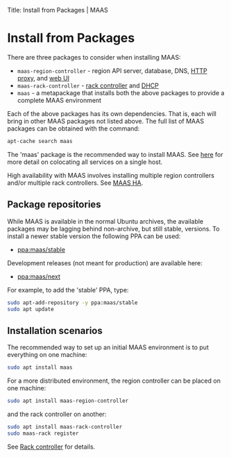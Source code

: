 Title: Install from Packages | MAAS


# Install from Packages

There are three packages to consider when installing MAAS:

- `maas-region-controller` - region API server, database, DNS,
  [HTTP proxy][proxy], and [web UI][web-ui]
- `maas-rack-controller` - [rack controller][rack] and [DHCP][dhcp]
- `maas` - a metapackage that installs both the above packages to provide a complete
  MAAS environment

Each of the above packages has its own dependencies. That is, each will bring
in other MAAS packages not listed above. The full list of MAAS packages can be
obtained with the command:

```bash
apt-cache search maas
```

The 'maas' package is the recommended way to install MAAS. See
[here][all-in-one] for more detail on colocating all services on a single host.

High availability with MAAS involves installing multiple region controllers
and/or multiple rack controllers. See [MAAS HA][ha-maas].


## Package repositories

While MAAS is available in the normal Ubuntu archives, the available packages
may be lagging behind non-archive, but still stable, versions. To install a newer
stable version the following PPA can be used:

- [ppa:maas/stable](https://launchpad.net/~maas/+archive/ubuntu/stable)

Development releases (not meant for production) are available here:

- [ppa:maas/next](https://launchpad.net/~maas/+archive/ubuntu/next)

For example, to add the 'stable' PPA, type:

```bash
sudo apt-add-repository -y ppa:maas/stable
sudo apt update
```

## Installation scenarios

The recommended way to set up an initial MAAS environment is to put everything
on one machine:

```bash
sudo apt install maas
```

For a more distributed environment, the region controller can be placed on one
machine:

```bash
sudo apt install maas-region-controller
```

and the rack controller on another:

```bash
sudo apt install maas-rack-controller
sudo maas-rack register
```

See [Rack controller][rack] for details.


<!-- LINKS -->

[proxy]: installconfig-network-proxy.md
[web-ui]: installconfig-gui.md
[rack]: installconfig-rack.md
[dhcp]: installconfig-subnets-dhcp.md
[all-in-one]: index.md#key-components-and-colocation-of-all-services
[ha-maas]: manage-ha.md
